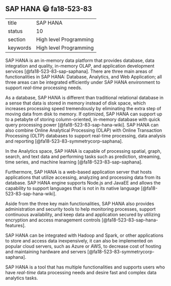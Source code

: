 ﻿## SAP HANA :smiley: fa18-523-83


|          |                        |
| -------- | ---------------------- |
| title    | SAP HANA               | 
| status   | 10                     |
| section  | High level Programming |
| keywords | High level Programming |



SAP HANA is an in-memory data platform that provides database, data integration and quality, in-memory OLAP, and application development services [@fa18-523-83-sap-saphana]. There are three main areas of functionalities in SAP HANA: Database, Analytics, and Web Application; all three areas can be integrated efficiently under SAP HANA environment to support *real-time* processing needs. 

As a database, SAP HANA is different than traditional relational database in a sense that data is stored in memory instead of disk space, which increases processing speed tremendously by eliminating the extra step of moving data from disk to memory. If optimized, SAP HANA can support up to a petabyte of storing column-oriented, in-memory database with quick query processing power [@fa18-523-83-sap-hana-wiki]. SAP HANA can also combine Online Analytical Processing (OLAP) with Online Transaction Processing (OLTP) databases to support real-time processing, data analysis and reporting [@fa18-523-83-symmetrycorp-saphana]. 

In the Analytics space, SAP HANA is capable of processing spatial, graph, search, and text data and performing tasks such as prediction, streaming, time series, and machine learning [@fa18-523-83-sap-saphana].

Furthermore, SAP HANA is a web-based application server that hosts applications that utilize accessing, analyzing and processing data from its database. SAP HANA engine supports Node.js and JavaEE and allows the capability to support languages that is not in its native language [@fa18-523-83-sap-hana-wiki].

Aside from the three key main functionalities, SAP HANA also provides administration and security tools to help monitoring processes, support continuous availability, and keep data and application secured by utilizing encryption and access management controls [@fa18-523-83-sap-hana-features].

SAP HANA can be integrated with Hadoop and Spark, or other applications to store and access data inexpensively, it can also be implemented on popular cloud servers, such as Azure or AWS, to decrease cost of hosting and maintaining hardware and servers [@fa18-523-83-symmetrycorp-saphana].

SAP HANA is a tool that has multiple functionalities and supports users who have *real-time* data processing needs and desire fast and complex data analytics tasks. 



